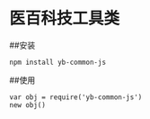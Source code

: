 # 医百科技工具类

##安装
````
npm install yb-common-js
````
##使用
````
var obj = require('yb-common-js')
new obj()
````
